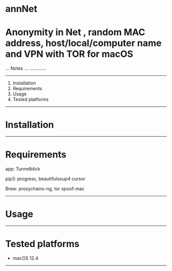 # annNet
# Anonymity in Net , random MAC address, host/local/computer name and VPN with TOR for macOS


... Notes ...
.............

-------------------------
1. Installation
2. Requirements
3. Usage
4. Tested platforms
-------------------------


# Installation

-------------------------

# Requirements

app:
Tunnelblick

pip3:
progress,
beautifulsoup4
cursor

Brew:
proxychains-ng,
tor
spoof-mac

-------------------------


# Usage



-------------------------


# Tested platforms

  * macOS 12.4
-------------------------
